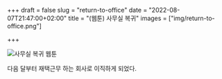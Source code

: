 +++
draft = false
slug = "return-to-office"
date = "2022-08-07T21:47:00+02:00"
title = "(웹툰) 사무실 복귀"
images = ["img/return-to-office.png"]

+++

<img src="/img/return-to-office.png" alt="사무실 복귀 웹툰" />

다음 달부터 재택근무 하는 회사로 이직하게 되었다.
